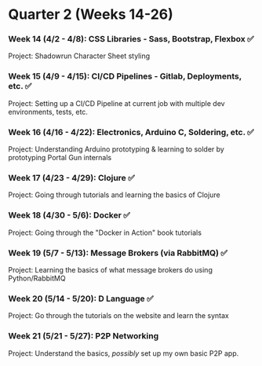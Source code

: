# Quarter 2 (Weeks 14-26)

### Week 14 (4/2 - 4/8):  CSS Libraries - Sass, Bootstrap, Flexbox :white_check_mark:
Project:  Shadowrun Character Sheet styling

### Week 15 (4/9 - 4/15):  CI/CD Pipelines - Gitlab, Deployments, etc. :white_check_mark:
Project:  Setting up a CI/CD Pipeline at current job with multiple dev environments, tests, etc.

### Week 16 (4/16 - 4/22):  Electronics, Arduino C, Soldering, etc. :white_check_mark:
Project:  Understanding Arduino prototyping & learning to solder by prototyping Portal Gun internals

### Week 17 (4/23 - 4/29):  Clojure :white_check_mark:
Project:  Going through tutorials and learning the basics of Clojure

### Week 18 (4/30 - 5/6):  Docker :white_check_mark:
Project:  Going through the "Docker in Action" book tutorials

### Week 19 (5/7 - 5/13):  Message Brokers (via RabbitMQ) :white_check_mark:
Project:  Learning the basics of what message brokers do using Python/RabbitMQ

### Week 20 (5/14 - 5/20):  D Language :white_check_mark:
Project:  Go through the tutorials on the website and learn the syntax

### Week 21 (5/21 - 5/27):  P2P Networking
Project:  Understand the basics, _possibly_ set up my own basic P2P app.
